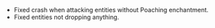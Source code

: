 - Fixed crash when attacking entities without Poaching enchantment.
- Fixed entities not dropping anything.